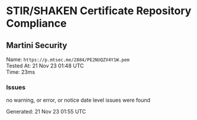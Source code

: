 # STIR/SHAKEN Certificate Repository Compliance

## Martini Security

Name: `https://p.mtsec.me/2884/PE2NUQZV4Y1W.pem`\
Tested At: 21 Nov 23 01:48 UTC\
Time: 23ms

### Issues

no warning, or error, or notice date level issues were found

Generated: 21 Nov 23 01:55 UTC